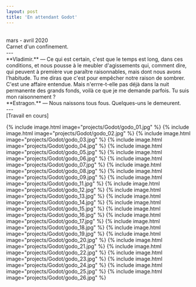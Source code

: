 ```yaml
---
layout: post
title: 'En attendant Godot'
---
```



 <br>
 mars - avril 2020
 <br>
 Carnet d'un confinement.
 <br>
 ---
 <br>
 **Vladimir.** — Ce qui est certain, c'est que le temps est long, dans ces conditions, et nous pousse à le meubler d'agissements qui, comment dire, qui peuvent à première vue paraître raisonnables, mais dont nous avons l'habitude. Tu me diras que c'est pour empêcher notre raison de sombrer. C'est une affaire entendue. Mais n'errre-t-elle pas déjà dans la nuit permanente des grands fonds, voilà ce que je me demande parfois. Tu suis mon raisonnement ?
 <br>
 **Estragon.** — Nous naissons tous fous. Quelques-uns le demeurent.
 <br>
 ---
 <br>
 [Travail en cours]
 <br>

{% include image.html image="projects/Godot/godo_01.jpg" %}
{% include image.html image="projects/Godot/godo_02.jpg" %}
{% include image.html image="projects/Godot/godo_03.jpg" %}
{% include image.html image="projects/Godot/godo_04.jpg" %}
{% include image.html image="projects/Godot/godo_05.jpg" %}
{% include image.html image="projects/Godot/godo_06.jpg" %}
{% include image.html image="projects/Godot/godo_07.jpg" %}
{% include image.html image="projects/Godot/godo_08.jpg" %}
{% include image.html image="projects/Godot/godo_09.jpg" %}
{% include image.html image="projects/Godot/godo_11.jpg" %}
{% include image.html image="projects/Godot/godo_12.jpg" %}
{% include image.html image="projects/Godot/godo_13.jpg" %}
{% include image.html image="projects/Godot/godo_14.jpg" %}
{% include image.html image="projects/Godot/godo_15.jpg" %}
{% include image.html image="projects/Godot/godo_16.jpg" %}
{% include image.html image="projects/Godot/godo_17.jpg" %}
{% include image.html image="projects/Godot/godo_18.jpg" %}
{% include image.html image="projects/Godot/godo_19.jpg" %}
{% include image.html image="projects/Godot/godo_20.jpg" %}
{% include image.html image="projects/Godot/godo_21.jpg" %}
{% include image.html image="projects/Godot/godo_22.jpg" %}
{% include image.html image="projects/Godot/godo_23.jpg" %}
{% include image.html image="projects/Godot/godo_24.jpg" %}
{% include image.html image="projects/Godot/godo_25.jpg" %}
{% include image.html image="projects/Godot/godo_26.jpg" %}
